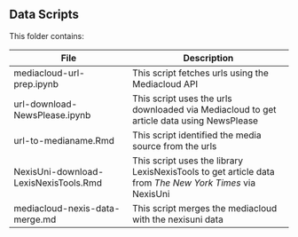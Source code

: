 ## Data Scripts

This folder contains:

| **File**      | **Description** |
| ----------- | ----------- |
| mediacloud-url-prep.ipynb      | This script fetches urls using the Mediacloud API       |
| url-download-NewsPlease.ipynb   | This script uses the urls downloaded via Mediacloud to get article data using NewsPlease        |
| url-to-medianame.Rmd       | This script identified the media source from the urls       |
| NexisUni-download-LexisNexisTools.Rmd   | This script uses the library LexisNexisTools to get article data from *The New York Times* via NexisUni        |
| mediacloud-nexis-data-merge.md   | This script merges the mediacloud with the nexisuni data        |
